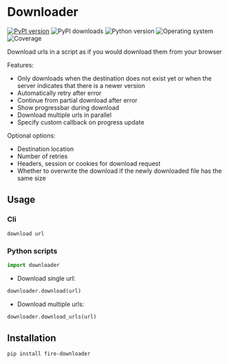# Downloader
[![PyPI version](https://badge.fury.io/py/fire-downloader.svg)](https://badge.fury.io/py/fire-downloader)
![PyPI downloads](https://img.shields.io/pypi/dm/fire-downloader)
![Python version](https://img.shields.io/badge/python-3.10+-brightgreen)
![Operating system](https://img.shields.io/badge/os-linux%20%7c%20macOS-brightgreen)
![Coverage](https://img.shields.io/badge/coverage-91%25-brightgreen)

Download urls in a script as if you would download them from your browser

Features:
* Only downloads when the destination does not exist yet or when the server indicates that there is a newer version
* Automatically retry after error
* Continue from partial download after error
* Show progressbar during download
* Download multiple urls in parallel
* Specify custom callback on progress update

Optional options:
* Destination location
* Number of retries
* Headers, session or cookies for download request
* Whether to overwrite the download if the newly downloaded file has the same size

## Usage
### Cli

```shell
download url
```

### Python scripts

```python
import downloader
```

* Download single url:

```python
downloader.download(url)
```

* Download multiple urls:

```python
downloader.download_urls(url)
```

## Installation
```shell
pip install fire-downloader
```
